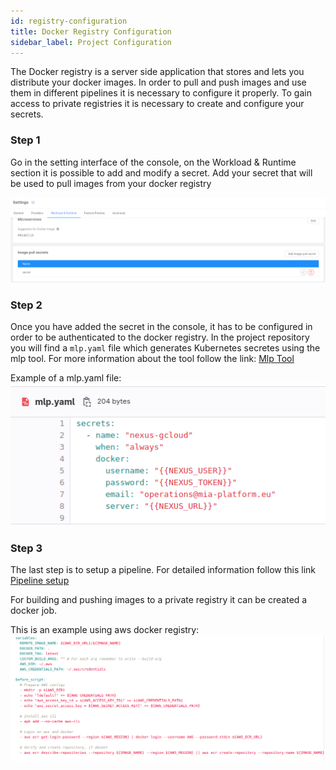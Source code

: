 ```yaml
---
id: registry-configuration
title: Docker Registry Configuration
sidebar_label: Project Configuration
---
```


The Docker registry is a server side application that stores and lets you distribute your docker images.
In order to pull and push images and use them in different pipelines it is necessary to configure it properly.
To gain access to private registries it is necessary to create and configure your secrets.

### Step 1
Go in the setting interface of the console, on the Workload & Runtime section it is possible to add and modify a secret.
Add your secret that will be used to pull images from your docker registry

![secret configuration](./img/secret-config.png)

### Step 2
Once you have added the secret in the console, it has to be configured in order to be authenticated to the docker registry.
In the project repository you will find a `mlp.yaml` file which generates Kubernetes secretes using the mlp tool. For more information about the tool follow the link: [Mlp Tool](https://github.com/mia-platform/mlp)

Example of a mlp.yaml file:
![mpl file](./img/mpl-file.png)

### Step 3
The last step is to setup a pipeline. 
For detailed information follow this link [Pipeline setup](/development_suite/deploy/pipeline-configuration.md)

For building and pushing images to a private registry it can be created a docker job.

This is an example using aws docker registry:
![docker job](./img/docker-job.png)

